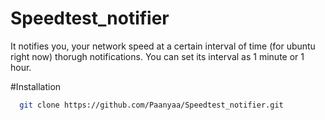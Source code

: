 # Speedtest_notifier
It notifies you, your network speed at a certain interval of time (for ubuntu right now) thorugh notifications.
You can set its interval as 1 minute or 1 hour.

#Installation
```Bash
  git clone https://github.com/Paanyaa/Speedtest_notifier.git
```
